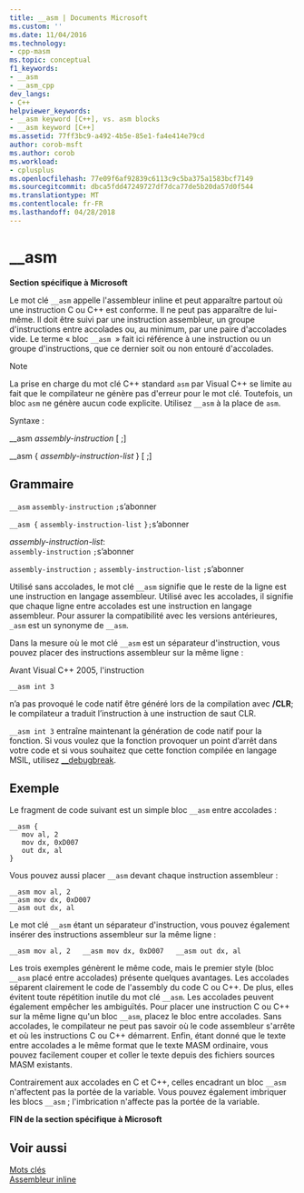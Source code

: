 ```yaml
---
title: __asm | Documents Microsoft
ms.custom: ''
ms.date: 11/04/2016
ms.technology:
- cpp-masm
ms.topic: conceptual
f1_keywords:
- __asm
- __asm_cpp
dev_langs:
- C++
helpviewer_keywords:
- __asm keyword [C++], vs. asm blocks
- __asm keyword [C++]
ms.assetid: 77ff3bc9-a492-4b5e-85e1-fa4e414e79cd
author: corob-msft
ms.author: corob
ms.workload:
- cplusplus
ms.openlocfilehash: 77e09f6af92839c6113c9c5ba375a1583bcf7149
ms.sourcegitcommit: dbca5fdd47249727df7dca77de5b20da57d0f544
ms.translationtype: MT
ms.contentlocale: fr-FR
ms.lasthandoff: 04/28/2018
---
```

# <a name="asm"></a>__asm
**Section spécifique à Microsoft**  
  
 Le mot clé `__asm` appelle l'assembleur inline et peut apparaître partout où une instruction C ou C++ est conforme. Il ne peut pas apparaître de lui-même. Il doit être suivi par une instruction assembleur, un groupe d'instructions entre accolades ou, au minimum, par une paire d'accolades vide. Le terme « bloc `__asm`  » fait ici référence à une instruction ou un groupe d'instructions, que ce dernier soit ou non entouré d'accolades.  
  
> [!NOTE]
>  La prise en charge du mot clé C++ standard `asm` par Visual C++ se limite au fait que le compilateur ne génère pas d'erreur pour le mot clé. Toutefois, un bloc `asm` ne génère aucun code explicite. Utilisez `__asm` à la place de `asm`.  
  
 Syntaxe :  
  
 __asm *assembly-instruction* [ ;]  
  
 __asm { *assembly-instruction-list* } [ ;]  
  
## <a name="grammar"></a>Grammaire  
 `__asm`  `assembly-instruction`  `;`s’abonner  
  
 `__asm {`  `assembly-instruction-list`  `};`s’abonner  
  
 *assembly-instruction-list*:  
 `assembly-instruction` `;`s’abonner  
  
 `assembly-instruction` `;` `assembly-instruction-list` `;`s’abonner  
  
 Utilisé sans accolades, le mot clé `__asm` signifie que le reste de la ligne est une instruction en langage assembleur. Utilisé avec les accolades, il signifie que chaque ligne entre accolades est une instruction en langage assembleur. Pour assurer la compatibilité avec les versions antérieures, `_asm` est un synonyme de `__asm`.  
  
 Dans la mesure où le mot clé `__asm` est un séparateur d'instruction, vous pouvez placer des instructions assembleur sur la même ligne :  
  
 Avant Visual C++ 2005, l'instruction  
  
```  
__asm int 3  
```  
  
 n’a pas provoqué le code natif être généré lors de la compilation avec **/CLR**; le compilateur a traduit l’instruction à une instruction de saut CLR.  
  
 `__asm int 3` entraîne maintenant la génération de code natif pour la fonction. Si vous voulez que la fonction provoquer un point d’arrêt dans votre code et si vous souhaitez que cette fonction compilée en langage MSIL, utilisez [__debugbreak](../../intrinsics/debugbreak.md).  
  
## <a name="example"></a>Exemple  
 Le fragment de code suivant est un simple bloc `__asm` entre accolades :  
  
```  
__asm {  
   mov al, 2  
   mov dx, 0xD007  
   out dx, al  
}  
```  
  
 Vous pouvez aussi placer `__asm` devant chaque instruction assembleur :  
  
```  
__asm mov al, 2  
__asm mov dx, 0xD007  
__asm out dx, al  
```  
  
 Le mot clé `__asm` étant un séparateur d'instruction, vous pouvez également insérer des instructions assembleur sur la même ligne :  
  
```  
__asm mov al, 2   __asm mov dx, 0xD007   __asm out dx, al  
```  
  
 Les trois exemples génèrent le même code, mais le premier style (bloc `__asm` placé entre accolades) présente quelques avantages. Les accolades séparent clairement le code de l'assembly du code C ou C++. De plus, elles évitent toute répétition inutile du mot clé `__asm`. Les accolades peuvent également empêcher les ambiguïtés. Pour placer une instruction C ou C++ sur la même ligne qu'un bloc `__asm`, placez le bloc entre accolades. Sans accolades, le compilateur ne peut pas savoir où le code assembleur s'arrête et où les instructions C ou C++ démarrent. Enfin, étant donné que le texte entre accolades a le même format que le texte MASM ordinaire, vous pouvez facilement couper et coller le texte depuis des fichiers sources MASM existants.  
  
 Contrairement aux accolades en C et C++, celles encadrant un bloc `__asm` n'affectent pas la portée de la variable. Vous pouvez également imbriquer les blocs `__asm` ; l'imbrication n'affecte pas la portée de la variable.  
  
 **FIN de la section spécifique à Microsoft**  
  
## <a name="see-also"></a>Voir aussi  
 [Mots clés](../../cpp/keywords-cpp.md)   
 [Assembleur inline](../../assembler/inline/inline-assembler.md)